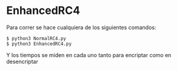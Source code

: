 # EnhancedRC4

Para correr se hace cualquiera de los siguientes comandos:

	$ python3 NormalRC4.py
	$ python3 EnhancedRC4.py



Y los tiempos se miden en cada uno tanto para encriptar como en desencriptar
